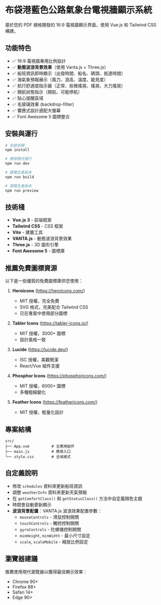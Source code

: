 # 布袋港藍色公路氣象台電視牆顯示系統

基於您的 PDF 規格開發的 16:9 電視牆顯示界面，使用 Vue.js 和 Tailwind CSS 構建。

## 功能特色

- ✅ 16:9 電視牆專用比例設計
- ✅ **動態波浪背景效果**（使用 Vanta.js + Three.js）
- ✅ 船班資訊即時顯示（出發時間、船名、碼頭、抵達時間）
- ✅ 海氣象預報展示（風力、浪高、溫度、能見度）
- ✅ 航行舒適度指示器（正常、些微搖晃、搖晃、大力搖晃）
- ✅ 開航狀態指示（開航、可能停航）
- ✅ 貼心提醒區域
- ✅ 毛玻璃效果 (backdrop-filter)
- ✅ 響應式設計適配大螢幕
- ✅ Font Awesome 5 圖標整合

## 安裝與運行

```bash
# 安裝依賴
npm install

# 開發模式運行
npm run dev

# 建置生產版本
npm run build

# 預覽生產版本
npm run preview
```

## 技術棧

- **Vue.js 3** - 前端框架
- **Tailwind CSS** - CSS 框架
- **Vite** - 建置工具
- **VANTA.js** - 動態波浪背景效果
- **Three.js** - 3D 圖形引擎
- **Font Awesome 5** - 圖標庫

## 推薦免費圖標資源

以下是一些優質的免費圖標庫供您使用：

1. **Heroicons** (https://heroicons.com/)
   - MIT 授權，完全免費
   - SVG 格式，完美配合 Tailwind CSS
   - 已在專案中使用部分圖標

2. **Tabler Icons** (https://tabler-icons.io/)
   - MIT 授權，3000+ 圖標
   - 設計風格一致

3. **Lucide** (https://lucide.dev/)
   - ISC 授權，美觀簡潔
   - React/Vue 組件支援

4. **Phosphor Icons** (https://phosphoricons.com/)
   - MIT 授權，6000+ 圖標
   - 多種粗細變化

5. **Feather Icons** (https://feathericons.com/)
   - MIT 授權，輕量化設計

## 專案結構

```
src/
├── App.vue          # 主應用組件
├── main.js          # 應用入口
└── style.css        # 全域樣式
```

## 自定義說明

- 修改 `schedules` 資料來更新船班資訊
- 調整 `weatherInfo` 資料來更新天氣預報
- 在 `getComfortClass()` 和 `getStatusClass()` 方法中自定義顏色主題
- 時間會自動更新顯示
- **波浪背景配置**：VANTA.js 波浪效果配置參數：
  - `mouseControls` - 滑鼠控制開關
  - `touchControls` - 觸控控制開關
  - `gyroControls` - 陀螺儀控制開關
  - `minHeight`, `minWidth` - 最小尺寸設定
  - `scale`, `scaleMobile` - 縮放比例設定

## 瀏覽器建議

推薦使用現代瀏覽器以獲得最佳顯示效果：
- Chrome 90+
- Firefox 88+
- Safari 14+
- Edge 90+